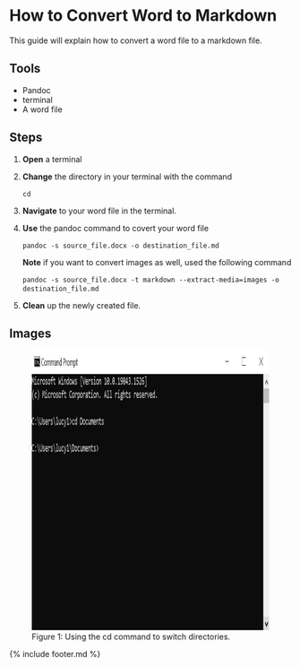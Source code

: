 # How to Convert Word to Markdown

This guide will explain how to convert a word file to a markdown
file.

## Tools

- Pandoc
- terminal
- A word file

## Steps

1. **Open** a terminal
2. **Change** the directory in your terminal with the command

    ``` linux
    cd
    ```

3. **Navigate** to your word file in the terminal.
4. **Use** the pandoc command to covert your word file

    ``` linux
    pandoc -s source_file.docx -o destination_file.md
    ```

    **Note** if you want to convert images as well, used the following command

    ``` linux
    pandoc -s source_file.docx -t markdown --extract-media=images -o destination_file.md
    ```

5. **Clean** up the newly created file.

## Images

<figure>
   <img src="images/cd.JPG" alt="cd Command" width="600" height="500">
   <figcaption>Figure 1:  Using the cd command to switch directories.</figcaption>
</figure>

{% include footer.md %}
